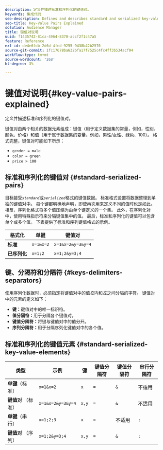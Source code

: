 ```yaml
---
description: 定义并描述标准和序列化的键值对。
keywords: 集成代码
seo-description: Defines and describes standard and serialized key-value pairs.
seo-title: Key-Value Pairs Explained
solution: Audience Manager
title: 键值对说明
uuid: f1435742-81ca-4964-8370-accf2f1c47a5
feature: Reference
exl-id: de4e6fdb-2d6d-4fed-9255-9438b42b2570
source-git-commit: 1fc17678ba632bfa17f7525c4fc4ff3b534acf94
workflow-type: tm+mt
source-wordcount: '268'
ht-degree: 3%

---
```


# 键值对说明{#key-value-pairs-explained}

定义并描述标准和序列化的键值对。

<!-- 

c_key_value_explained.xml

 -->

键值对由两个相关的数据元素组成：键值（用于定义数据集的常量，例如，性别、颜色、价格）和值（用于属于数据集的变量，例如，男性/女性、绿色、100）。 格式完整，键值对可能如下所示：

* `gender = male`
* `color = green`
* `price > 100`

## 标准和序列化的键值对 {#standard-serialized-pairs}

目标接受&#x200B;*`standard`*&#x200B;或&#x200B;*`serialized`*&#x200B;格式的键值数据。 标准格式设置将数据整理到单独的键值对中。 每个键都明确地声明，即使再次用来定义不同的值时也是如此。 相反，序列化格式将多个值压缩为由单个键定义的一个集。 此外，在序列化对中，使用特殊指示符来分隔键值集中的值。 最后，标准和序列化的键值可以包含单个或多个值。 下表提供了标准和序列键值格式的示例。

| 格式化 | 单键 | 键值对 |
|---|---|---|
| **标准** | `x=1&x=2` | `x=1&x=2&y=3&y=4` |
| **已序列化** | `x=1;2` | `x=1;2&y=3;4` |



## 键、分隔符和分隔符 {#keys-delimiters-separators}

使用序列化数据时，必须指定将键值对中的值&#x200B;*在*&#x200B;内和&#x200B;*在*&#x200B;之间分隔的字符。 键值对中的元素的定义如下：

* **键：**&#x200B;键值对中的唯一标识符。
* **值分隔符：**&#x200B;用于分隔各个键值对。
* **键值分隔符：**&#x200B;将键与键值对中的值分开。
* **序列分隔符：**&#x200B;用于分隔序列化键值对中的各个值。

## 标准和序列化的键值元素 {#standard-serialized-key-value-elements}


| 类型 | 示例 | 键 | 键值分隔符 | 键值分隔符 | 串行分隔符 |
|---------|----------|---------|---------|----------|---------|
| **单键**（标准） | `x=1&x=2` | `x` | `=` | `&` | 不适用 |
| **键值对** （标准） | `x=1&x=2&y=3&y=4` | `x,y` | `=` | `&` | 不适用 |
| **单键**（串行） | `x=1;2;3` | `x` | `=` | 不适用 | `;` |
| **键值对** （序列） | `x=1;2&y=3;4` | `x,y` | `=` | `&` | `;` |
